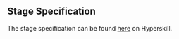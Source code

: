 ## Stage Specification

The stage specification can be found [here](https://hyperskill.org/projects/62/stages/336/implement) on Hyperskill.